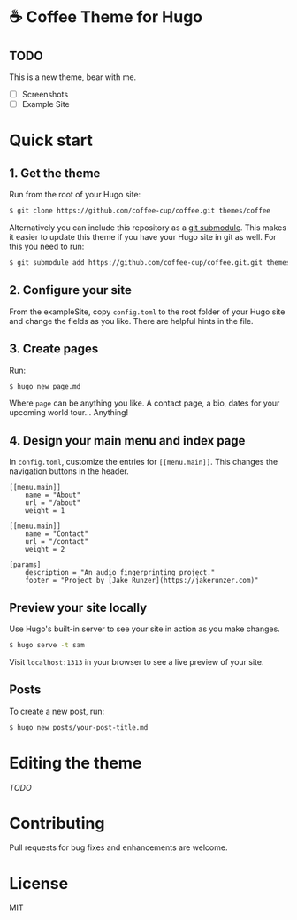 # ☕ Coffee Theme for Hugo

## TODO

This is a new theme, bear with me.

- [ ] Screenshots
- [ ] Example Site

# Quick start

## 1. Get the theme

Run from the root of your Hugo site:

```sh
$ git clone https://github.com/coffee-cup/coffee.git themes/coffee
```

Alternatively you can include this repository as a [git
submodule](https://git-scm.com/book/de/v1/Git-Tools-Submodule). This makes it
easier to update this theme if you have your Hugo site in git as well. For this
you need to run:

```sh
$ git submodule add https://github.com/coffee-cup/coffee.git.git themes/coffee
```

## 2. Configure your site

From the exampleSite, copy `config.toml` to the root folder of your Hugo site
and change the fields as you like. There are helpful hints in the file.

## 3. Create pages

Run:

```sh
$ hugo new page.md
```

Where `page` can be anything you like. A contact page, a bio, dates for your
upcoming world tour... Anything!

## 4. Design your main menu and index page

In `config.toml`, customize the entries for `[[menu.main]]`. This changes the
navigation buttons in the header.

```
[[menu.main]]
    name = "About"
    url = "/about"
    weight = 1

[[menu.main]]
    name = "Contact"
    url = "/contact"
    weight = 2

[params]
    description = "An audio fingerprinting project."
    footer = "Project by [Jake Runzer](https://jakerunzer.com)"
```

## Preview your site locally

Use Hugo's built-in server to see your site in action as you make changes.

```sh
$ hugo serve -t sam
```

Visit `localhost:1313` in your browser to see a live preview of your site.

## Posts

To create a new post, run:

```sh
$ hugo new posts/your-post-title.md
```

# Editing the theme

_TODO_

# Contributing

Pull requests for bug fixes and enhancements are welcome.

# License

MIT
